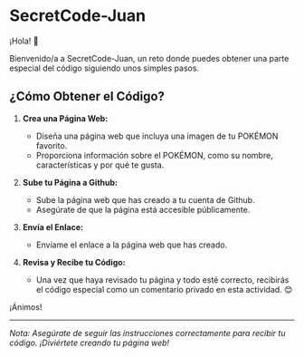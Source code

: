 # SecretCode-Juan

¡Hola! 👋

Bienvenido/a a SecretCode-Juan, un reto donde puedes obtener una parte especial del código siguiendo unos simples pasos.

## ¿Cómo Obtener el Código?

1. **Crea una Página Web:**

   - Diseña una página web que incluya una imagen de tu POKÉMON favorito.
   - Proporciona información sobre el POKÉMON, como su nombre, características y por qué te gusta.

2. **Sube tu Página a Github:**

   - Sube la página web que has creado a tu cuenta de Github.
   - Asegúrate de que la página está accesible públicamente.

3. **Envía el Enlace:**

   - Envíame el enlace a la página web que has creado.

4. **Revisa y Recibe tu Código:**
   - Una vez que haya revisado tu página y todo esté correcto, recibirás el código especial como un comentario privado en esta actividad. 😊

¡Ánimos! 

---

_Nota: Asegúrate de seguir las instrucciones correctamente para recibir tu código. ¡Diviértete creando tu página web!_
